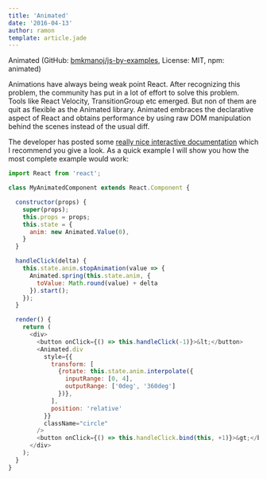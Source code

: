 ```yaml
---
title: 'Animated'
date: '2016-04-13'
author: ramon
template: article.jade
---
```


Animated (GitHub: [bmkmanoj/js-by-examples](https://github.com/bmkmanoj/js-by-examples), License: MIT, npm: animated)

Animations have always being weak point React. After recognizing this problem, the community has put in a lot of effort to solve this problem.
Tools like React Velocity, TransitionGroup etc emerged. But non of them are quit as flexible as the Animated library.
Animated embraces the declarative aspect of React and obtains performance by using raw DOM manipulation behind the scenes instead of the usual diff.

The developer has posted some [really nice interactive documentation](http://animatedjs.github.io/interactive-docs/) which I recommend you give a look. As a quick example I will show you how the most complete example would work:

```javascript
import React from 'react';

class MyAnimatedComponent extends React.Component {

  constructor(props) {
    super(props);
    this.props = props;
    this.state = {
      anim: new Animated.Value(0),
    }
  }

  handleClick(delta) {
    this.state.anim.stopAnimation(value => {
      Animated.spring(this.state.anim, {
        toValue: Math.round(value) + delta
      }).start();
    });
  }  

  render() {
    return (
      <div>
        <button onClick={() => this.handleClick(-1)}>&lt;</button>
        <Animated.div
          style={{
            transform: [
              {rotate: this.state.anim.interpolate({
                inputRange: [0, 4],
                outputRange: ['0deg', '360deg']
              })},
            ],
            position: 'relative'
          }}
          className="circle"
        />
        <button onClick={() => this.handleClick.bind(this, +1)}>&gt;</button>
      </div>
    );
  }
}
```

